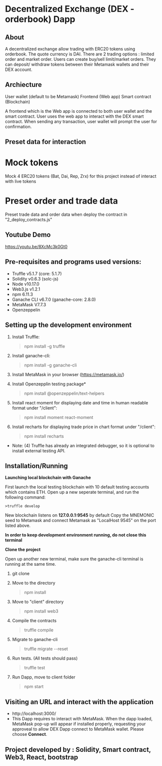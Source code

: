 # Decentralized Exchange (DEX - orderbook) Dapp

## About

A decentralized exchange allow trading with ERC20 tokens using orderbook. The quote currency is DAI. There are 2 trading options : limited order and market order. Users can create buy/sell limit/market orders. They can deposit/ withdraw tokens between their Metamask wallets and their DEX account.

## Archiecture

User wallet (default to be Metamask)
Frontend (Web app)
Smart contract (Blockchain)

A frontend which is the Web app is connected to both user wallet and the smart contract. User uses the web app to interact with the DEX smart contract. When sending any transaction, user wallet will prompt the user for confirmation.

## Preset data for interaction 

# Mock tokens

Mock 4 ERC20 tokens (Bat, Dai, Rep, Zrx) for this project instead of interact with live tokens

# Preset order and trade data

Preset trade data and order data when deploy the contract in "2_deploy_contracts.js"

## Youtube Demo

https://youtu.be/8XcMc3k0Gt0

## Pre-requisites and programs used versions:

- Truffle v5.1.7 (core: 5.1.7)
- Solidity v0.6.3 (solc-js)
- Node v10.17.0
- Web3.js v1.2.1
- npm 6.11.3
- Ganache CLI v6.7.0 (ganache-core: 2.8.0)
- MetaMask V7.7.3
- Openzeppelin

## Setting up the development environment

1. Install Truffle: 
    >npm install -g truffle

2. Install ganache-cli:
    >npm install -g ganache-cli

3. Install MetaMask in your browser (https://metamask.io/)

4. Install Openzepplin testing package*
    >npm install @openzeppelin/text-helpers

5. Install react moment for displaying date and time in human readable format under "/client":
    >npm install moment react-moment

6. Install recharts for displaying trade price in chart format under "/client":
    >npm install recharts

* Note: (4) Truffle has already an integrated debugger, so it is optional to install external testing API.

## Installation/Running

**Launching local blockchain with Ganache**

First launch the local testing blockchain with 10 default testing accounts which contains ETH.
Open up a new seperate terminal, and run the following command:

    >truffle develop

New blockchain listens on **127.0.0.1:9545** by default
Copy the MNEMONIC seed to Metamask and connect Metamask as "LocalHost 9545" on the port listed above.

**In order to keep development environment running, do not close this terminal**

**Clone the project**

Open up another new terminal, make sure the ganache-cli terminal is running at the same time.

1. git clone <url of this project>

2. Move to the directory
    >npm install

3. Move to "client" directory
    >npm install web3

4. Compile the contracts
    >truffle compile

5.  Migrate to ganache-cli
    >truffle migrate --reset

6. Run tests. (All tests should pass)
    >truffle test

7. Run Dapp, move to client folder
    >npm start

## Visiting an URL and interact with the application

- http://localhost:3000/
- This Dapp requires to interact with MetaMask. When the dapp loaded, MetaMask pop-up will appear if installed properly, requesting your approveal to allow DEX Dapp connect to MetaMask wallet. Please choose **Connect**.

## Project developed by : Solidity, Smart contract, Web3, React, bootstrap
